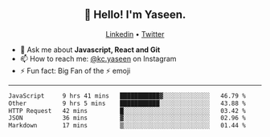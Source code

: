 <h2 align="center">👋 Hello! I'm Yaseen.</h2>
<p align="center">
  <a href="https://www.linkedin.com/in/yaseenkc/">Linkedin</a> •
  <a href="https://twitter.com/yaseeenkc">Twitter</a>
</p>


<!--- 🔭 I’m currently working at []() as an  -->
- 💬 Ask me about **Javascript, React and Git**
- 📫 How to reach me: [@kc.yaseen](https://instagram.com/kc.yaseen) on Instagram
- ⚡ Fun fact: Big Fan of the :zap: emoji

-------

<!--START_SECTION:waka-->

```txt
JavaScript     9 hrs 41 mins   ███████████▓░░░░░░░░░░░░░   46.79 %
Other          9 hrs 5 mins    ███████████░░░░░░░░░░░░░░   43.88 %
HTTP Request   42 mins         █░░░░░░░░░░░░░░░░░░░░░░░░   03.42 %
JSON           36 mins         ▓░░░░░░░░░░░░░░░░░░░░░░░░   02.96 %
Markdown       17 mins         ▒░░░░░░░░░░░░░░░░░░░░░░░░   01.44 %
```

<!--END_SECTION:waka-->
